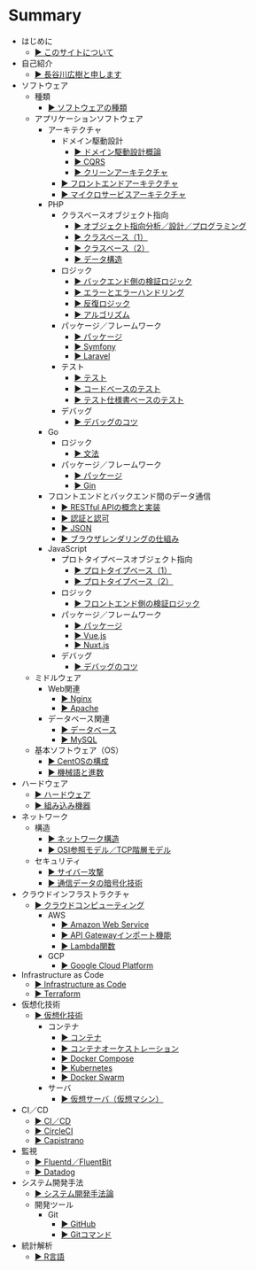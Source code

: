 # Summary
* はじめに
  * [▶ ︎このサイトについて](README.md)
* 自己紹介
  * [▶ ︎長谷川広樹と申します](public/self_introduction.md)
* ソフトウェア
  * 種類
    * [▶ ︎ソフトウェアの種類](public/software.md)
  * アプリケーションソフトウェア
    * アーキテクチャ
      * ドメイン駆動設計
        * [▶ ︎ドメイン駆動設計概論](public/software_application_backend_architecture_domain_driven_design.md)
        * [▶ ︎CQRS](public/software_application_backend_architecture_cqrs.md)
        * [▶ ︎クリーンアーキテクチャ](public/software_application_backend_architecture_domain_driven_design_clean_architecture.md)
      * [▶ ︎フロントエンドアーキテクチャ](public/software_application_frontend_architecture.md)
      * [▶ ︎マイクロサービスアーキテクチャ](public/software_application_frontend_and_backend_architecture_microservice.md)
    * PHP
      * クラスベースオブジェクト指向
        * [▶ ︎オブジェクト指向分析／設計／プログラミング](public/software_application_backend_php_object_orientation_analysis_design_programming.md)
        * [▶ ︎クラスベース（1）](public/software_application_backend_php_object_orientation_class.md)
        * [▶ ︎クラスベース（2）](public/software_application_backend_php_object_orientation_method_data.md)
        * [▶ ︎データ構造](public/software_application_backend_php_object_orientation_data_structure.md)
      * ロジック
        * [▶ ︎バックエンド側の検証ロジック](public/software_application_backend_php_logic_validation.md)
        * [▶ ︎エラーとエラーハンドリング](public/software_application_backend_php_logic_error_and_error_handling.md)
        * [▶ ︎反復ロジック](public/software_application_backend_php_logic_iteration.md)
        * [▶ ︎アルゴリズム](public/software_application_backend_php_logic_algorithm.md)
      * パッケージ／フレームワーク
        * [▶ ︎パッケージ](public/software_application_backend_php_package.md)
        * [▶ ︎Symfony](public/software_application_backend_php_framework_symfony.md)
        * [▶ ︎Laravel](public/software_application_backend_php_framework_laravel.md)
      * テスト
        * [▶ ︎テスト](public/software_application_backend_php_testing.md)
        * [▶ ︎コードベースのテスト](public/software_application_backend_php_testing_based_on_code.md)
        * [▶ ︎テスト仕様書ベースのテスト](public/software_application_backend_php_testing_based_on_test_specification.md)
      * デバッグ
        * [▶ ︎デバッグのコツ](public/software_application_backend_php_debug.md)
    * Go
      * ロジック
        * [▶ 文法](public/software_application_backend_go_logic.md)
      * パッケージ／フレームワーク
        * [▶ パッケージ](public/software_application_backend_go_package.md)
        * [▶ Gin](public/software_application_backend_go_framework_gin.md)
    * フロントエンドとバックエンド間のデータ通信
      * [▶ ︎RESTful APIの概念と実装](public/software_application_backend_api_restful.md)
      * [▶ ︎認証と認可](public/software_application_frontend_and_backend_authentication_authorization.md)
      * [▶ ︎JSON](public/software_application_frontend_and_backend_json.md)
      * [▶ ︎ブラウザレンダリングの仕組み](public/software_application_frontend_and_backend_browser_rendering.md)
    * JavaScript
      * プロトタイプベースオブジェクト指向
        * [▶ ︎プロトタイプベース（1）](public/software_application_frontend_js_object_orientation_prototype.md)
        * [▶ ︎プロトタイプベース（2）](public/software_application_frontend_js_object_orientation_method_data.md)
      * ロジック
        * [▶ ︎フロントエンド側の検証ロジック](public/software_application_frontend_js_logic_validation.md)
      * パッケージ／フレームワーク
        * [▶ ︎パッケージ](public/software_application_frontend_js_package.md)
        * [▶ ︎Vue.js](public/software_application_frontend_js_framework_vuejs.md)
        * [▶ ︎Nuxt.js](public/software_application_frontend_js_framework_nuxtjs.md)
      * デバッグ
        * [▶ ︎デバッグのコツ](public/software_application_frontend_js_debug.md)
  * ミドルウェア
    * Web関連
      * [▶ ︎Nginx](public/software_middleware_nginx.md)
      * [▶ ︎Apache](public/software_middleware_apache.md)
    * データベース関連
      * [▶ ︎データベース](public/software_middleware_database.md)
      * [▶ My︎SQL](public/software_middleware_database_mysql.md)
  * 基本ソフトウェア（OS）
    * [▶ ︎CentOSの構成](public/software_basic_centos.md)
    * [▶ ︎機械語と進数](public/software_basic_machine_language_and_radix.md)
* ハードウェア
  * [▶ ︎ハードウェア](public/hardware.md)
  * [▶ ︎組み込み機器](public/hardware_embedded_system.md)
* ネットワーク
  * 構造
    * [▶ ︎ネットワーク構造](public/network_structure.md)
    * [▶ ︎OSI参照モデル／TCP階層モデル](public/network_osi_tcp.md)
  * セキュリティ
    * [▶ ︎サイバー攻撃](public/network_cyber_attacks.md)
    * [▶ ︎通信データの暗号化技術](public/network_encryption_technology.md)
* クラウドインフラストラクチャ
  * [▶ ︎クラウドコンピューティング](public/cloud_computing.md)
    * AWS
      * [▶ ︎Amazon Web Service](public/cloud_computing_aws.md)
      * [▶ ︎API Gatewayインポート機能](public/cloud_computing_aws_api_gateway_import.md)
      * [▶ ︎Lambda関数](public/cloud_computing_aws_lambda_function.md)
    * GCP
      * [▶ ︎Google Cloud Platform](public/cloud_computing_gcp.md)
* Infrastructure as Code
  * [▶ ︎Infrastructure as Code](public/infrastructure_as_code.md)
  * [▶ ︎Terraform](public/infrastructure_as_code_terraform.md)
* 仮想化技術
  * [▶ ︎仮想化技術](public/virtualization.md)
    * コンテナ
      * [▶ ︎コンテナ](public/virtualization_container.md)
      * [▶ ︎コンテナオーケストレーション](public/virtualization_container_orchestration.md)
      * [▶ ︎Docker Compose](public/virtualization_container_orchestration_docker_compose.md)
      * [▶ ︎Kubernetes](public/virtualization_container_orchestration_kubernetes.md)
      * [▶ ︎Docker Swarm](public/virtualization_container_orchestration_docker_swarm.md)
    * サーバ
      * [▶ ︎仮想サーバ（仮想マシン）](public/virtualization_server.md)
* CI／CD
  * [▶ ︎CI／CD](public/ci_cd.md)
  * [▶ ︎CircleCI](public/ci_cd_circleci.md)
  * [▶ ︎Capistrano](public/ci_cd_capistrano.md)
* 監視
  * [▶ ︎Fluentd／FluentBit](public/monitering_fluentd_and_fluentbit.md)
  * [▶ ︎Datadog](public/monitering_datadog.md)
* システム開発手法
  * [▶ ︎システム開発手法論](public/system_development_methodology.md)
   * 開発ツール
     * Git
        * [▶ ︎GitHub](public/system_development_methodology_github.md)
        * [▶ ︎Gitコマンド](public/system_development_methodology_git_command.md)
* 統計解析
  * [▶ ︎R言語](public/statistic_analysis_r.md)
